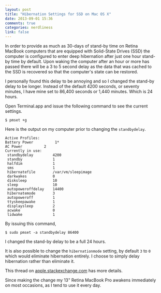 ```yaml
---
layout: post
title: "Hibernation Settings for SSD on Mac OS X"
date: 2013-09-01 15:36
comments: true
categories: nerdliness
link: false
---
```

In order to provide as much as 30-days of stand-by time on Retina MacBook computers that are equipped with Solid-State Drives (SSD) the computer is configured to enter deep hibernation after just one hour stand-by time by default. Upon waking the computer after an hour or more has passed there will be a 3 to 5 second delay as the data that was cached to the SSD is recovered so that the computer's state can be restored.

I personally found this delay to be annoying and so I changed the stand-by delay to be longer. Instead of the default 4200 seconds, or seventy minutes, I have mine set to 86,400 seconds or 1,440 minutes. Which is 24 hours.

Open Terminal.app and issue the following command to see the current settings.

    $ pmset +g

Here is the output on my computer prior to changing the `standbydelay`.

    Active Profiles:
    Battery Power          1*
    AC Power          2
    Currently in use:
     standbydelay         4200
     standby              1
     halfdim              1
     sms                  1
     hibernatefile        /var/vm/sleepimage
     darkwakes            0
     disksleep            10
     sleep                10
     autopoweroffdelay    14400
     hibernatemode        3
     autopoweroff         1
     ttyskeepawake        1
     displaysleep         2
     acwake               0
     lidwake              1

By issuing this command,

    $ sudo pmset -a standbydelay 86400

I changed the stand-by delay to be a full 24 hours.

It is also possible to change the `hibernationmode` setting, by default `3` to `0` which would eliminate hibernation entirely. I choose to simply delay hibernation rather than eliminate it.

This thread on [apple.stackexchange.com](http://apple.stackexchange.com/questions/57175/is-a-3-5-second-delay-normal-for-a-retina-macbook-pro-to-wake-up-from-sleep "Delay waking up a MacBook Pro from sleep") has more details.

Since making the change my 13" Retina MacBook Pro awakens immediately on most occasions, as I tend to use it every day. 
